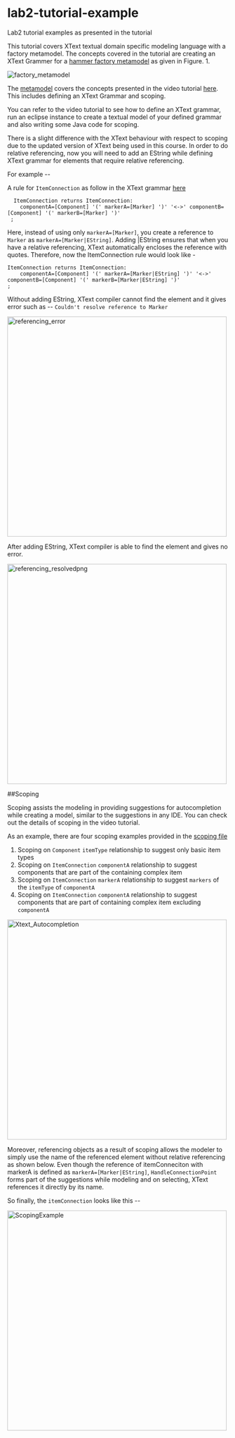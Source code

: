 # lab2-tutorial-example
Lab2 tutorial examples as presented in the tutorial

This tutorial covers XText textual domain specific modeling language with a factory metamodel. The concepts covered in the tutorial are creating an XText Grammer for a [hammer factory metamodel](https://github.com/MEws22/lab2-tutorial-example/tree/main/tutorial) as given in Figure. 1.

![factory_metamodel](https://user-images.githubusercontent.com/12189156/200930038-d0602fa6-83a8-45b3-a3f2-c3af0435003b.png)


The [metamodel](https://github.com/MEws22/lab2-tutorial-example/tree/main/tutorial) covers the concepts presented in the video tutorial [here](https://www.youtube.com/watch?v=EKpqPX5tcn0). This includes defining an XText Grammar and scoping. 

You can refer to the video tutorial to see how to define an XText grammar, run an eclipse instance to create a textual model of your defined grammar and also writing some Java code for scoping.

There is a slight difference with the XText behaviour with respect to scoping due to the updated version of XText being used in this course. In order to do relative referencing, now you will need to add an EString while defining XText grammar for elements that require relative referencing.

For example -- 

A rule for  ```ItemConnection``` as follow in the XText grammar [here](https://github.com/MEws22/lab2-tutorial-example/blob/main/tutorial.xtext/src/at/ac/tuwien/big/Tutorial.xtext)

```
  ItemConnection returns ItemConnection:
	componentA=[Component] '(' markerA=[Marker] ')' '<->' componentB=[Component] '(' markerB=[Marker] ')'
 ;
```
Here, instead of using only ```markerA=[Marker]```, you create a reference to ```Marker``` as ```markerA=[Marker|EString]```. Adding |EString ensures that when you have a relative referencing, XText automatically encloses the reference with quotes. Therefore, now the ItemConnection rule would look like -

```
ItemConnection returns ItemConnection:
	componentA=[Component] '(' markerA=[Marker|EString] ')' '<->' componentB=[Component] '(' markerB=[Marker|EString] ')'
;
```
Without adding EString, XText compiler cannot find the element and it gives error such as -- 
```Couldn't resolve reference to Marker```

<img width="500" alt="referencing_error" src="https://user-images.githubusercontent.com/12189156/200928949-debdf7fc-91e7-4994-8ea1-ab09793a2362.png">

After adding EString, XText compiler is able to find the element and gives no error.

<img width="500" alt="referencing_resolvedpng" src="https://user-images.githubusercontent.com/12189156/200929043-e2a078bf-dbdf-410a-b7d2-1ac923dbba2f.png">

##Scoping

Scoping assists the modeling in providing suggestions for autocompletion while creating a model, similar to the suggestions in any IDE. You can check out the details of scoping in the video tutorial.

As an example, there are four scoping examples provided in the [scoping file](https://github.com/MEws22/lab2-tutorial-example/blob/main/tutorial.xtext/src/org/xtext/example/scoping/TutorialScopeProvider.java)
1. Scoping on ```Component``` ```itemType``` relationship to suggest only basic item types
2. Scoping on ```ItemConnection``` ```componentA``` relationship to suggest components that are part of the containing complex item
3. Scoping on ```ItemConnection``` ```markerA``` relationship to suggest ```markers``` of the ```itemType``` of ```componentA```
4. Scoping on ```ItemConnection``` ```componentA``` relationship to suggest components that are part of containing complex item excluding ```componentA```

<img width="500" alt="Xtext_Autocompletion" src="https://user-images.githubusercontent.com/12189156/200946060-5964dfae-ed87-4d21-8e74-1b301384b14b.png">

Moreover, referencing objects as a result of scoping allows the modeler to simply use the name of the referenced element without relative referencing as shown below. Even though the reference of itemConneciton with markerA is defined as ```markerA=[Marker|EString]```, ```HandleConnectionPoint``` forms part of the suggestions while modeling and on selecting, XText references it directly by its name.

So finally, the ```itemConnection``` looks like this -- 

<img width="500" alt="ScopingExample" src="https://user-images.githubusercontent.com/12189156/200946102-45a58170-2cc7-4bda-946f-f4f32276690b.png">
